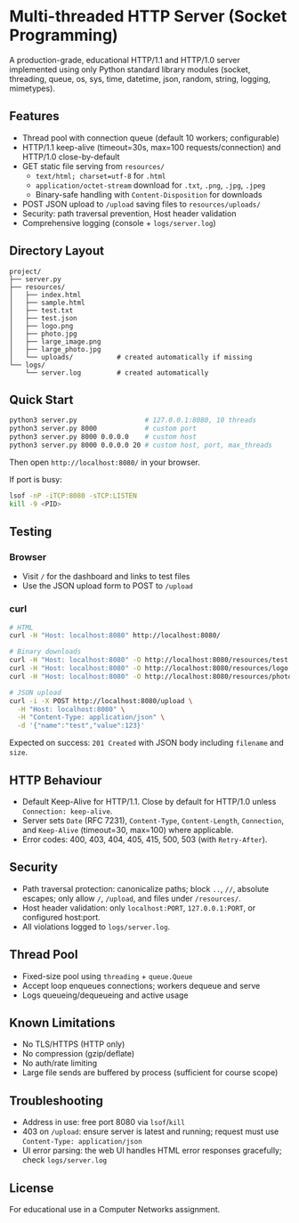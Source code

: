 # Multi-threaded HTTP Server (Socket Programming)

A production-grade, educational HTTP/1.1 and HTTP/1.0 server implemented using only Python standard library modules (socket, threading, queue, os, sys, time, datetime, json, random, string, logging, mimetypes).

## Features
- Thread pool with connection queue (default 10 workers; configurable)
- HTTP/1.1 keep-alive (timeout=30s, max=100 requests/connection) and HTTP/1.0 close-by-default
- GET static file serving from `resources/`
  - `text/html; charset=utf-8` for `.html`
  - `application/octet-stream` download for `.txt`, `.png`, `.jpg`, `.jpeg`
  - Binary-safe handling with `Content-Disposition` for downloads
- POST JSON upload to `/upload` saving files to `resources/uploads/`
- Security: path traversal prevention, Host header validation
- Comprehensive logging (console + `logs/server.log`)

## Directory Layout
```
project/
├── server.py
├── resources/
│   ├── index.html
│   ├── sample.html
│   ├── test.txt
│   ├── test.json
│   ├── logo.png
│   ├── photo.jpg
│   ├── large_image.png
│   ├── large_photo.jpg
│   └── uploads/           # created automatically if missing
└── logs/
    └── server.log         # created automatically
```

## Quick Start
```bash
python3 server.py                 # 127.0.0.1:8080, 10 threads
python3 server.py 8000            # custom port
python3 server.py 8000 0.0.0.0    # custom host
python3 server.py 8000 0.0.0.0 20 # custom host, port, max_threads
```
Then open `http://localhost:8080/` in your browser.

If port is busy:
```bash
lsof -nP -iTCP:8080 -sTCP:LISTEN
kill -9 <PID>
```

## Testing
### Browser
- Visit `/` for the dashboard and links to test files
- Use the JSON upload form to POST to `/upload`

### curl
```bash
# HTML
curl -H "Host: localhost:8080" http://localhost:8080/

# Binary downloads
curl -H "Host: localhost:8080" -O http://localhost:8080/resources/test.txt
curl -H "Host: localhost:8080" -O http://localhost:8080/resources/logo.png
curl -H "Host: localhost:8080" -O http://localhost:8080/resources/photo.jpg

# JSON upload
curl -i -X POST http://localhost:8080/upload \
  -H "Host: localhost:8080" \
  -H "Content-Type: application/json" \
  -d '{"name":"test","value":123}'
```
Expected on success: `201 Created` with JSON body including `filename` and `size`.

## HTTP Behaviour
- Default Keep-Alive for HTTP/1.1. Close by default for HTTP/1.0 unless `Connection: keep-alive`.
- Server sets `Date` (RFC 7231), `Content-Type`, `Content-Length`, `Connection`, and `Keep-Alive` (timeout=30, max=100) where applicable.
- Error codes: 400, 403, 404, 405, 415, 500, 503 (with `Retry-After`).

## Security
- Path traversal protection: canonicalize paths; block `..`, `//`, absolute escapes; only allow `/`, `/upload`, and files under `/resources/`.
- Host header validation: only `localhost:PORT`, `127.0.0.1:PORT`, or configured host:port.
- All violations logged to `logs/server.log`.

## Thread Pool
- Fixed-size pool using `threading` + `queue.Queue`
- Accept loop enqueues connections; workers dequeue and serve
- Logs queueing/dequeueing and active usage

## Known Limitations
- No TLS/HTTPS (HTTP only)
- No compression (gzip/deflate)
- No auth/rate limiting
- Large file sends are buffered by process (sufficient for course scope)

## Troubleshooting
- Address in use: free port 8080 via `lsof`/`kill`
- 403 on `/upload`: ensure server is latest and running; request must use `Content-Type: application/json`
- UI error parsing: the web UI handles HTML error responses gracefully; check `logs/server.log`

## License
For educational use in a Computer Networks assignment.
